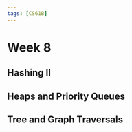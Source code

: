 ```yaml
---
tags: [CS61B]
---
```

# Week 8
## Hashing II

## Heaps and Priority Queues

## Tree and Graph Traversals